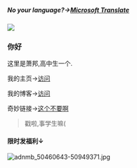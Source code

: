 ##### No your language?→[Microsoft Translate](https://bing.com/translator/)

![](https://github-readme-stats.vercel.app/api?username=xiaochopin&show_icons=true)

### 你好

这里是萧邦,高中生一个.

我的主页→[访问](https://home-chopin.xyz)

我的博客→[访问](https://blog.home-chopin.xyz)

奇妙链接→[这个不要啊](https://vdse.bdstatic.com//192d9a98d782d9c74c96f09db9378d93.mp4)

>戳啦,事学生嘛(

#### 限时发福利↓

![adnmb_50460643-50949371.jpg](https://s2.loli.net/2022/08/16/6mNqMfVGeAIyus2.jpg)

